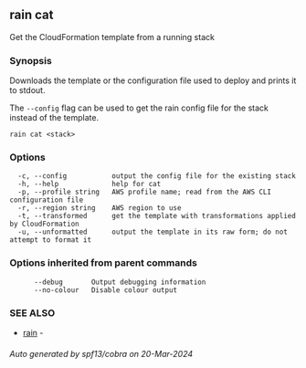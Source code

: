 ## rain cat

Get the CloudFormation template from a running stack

### Synopsis

Downloads the template or the configuration file used to deploy <stack> and prints it to stdout.

The  `--config` flag can be used to get the rain config file for the stack instead of the template.


```
rain cat <stack>
```

### Options

```
  -c, --config           output the config file for the existing stack
  -h, --help             help for cat
  -p, --profile string   AWS profile name; read from the AWS CLI configuration file
  -r, --region string    AWS region to use
  -t, --transformed      get the template with transformations applied by CloudFormation
  -u, --unformatted      output the template in its raw form; do not attempt to format it
```

### Options inherited from parent commands

```
      --debug       Output debugging information
      --no-colour   Disable colour output
```

### SEE ALSO

* [rain](index.md)	 - 

###### Auto generated by spf13/cobra on 20-Mar-2024
